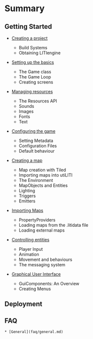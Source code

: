 # Summary

## Getting Started
* [Creating a project](creating-a-project/README.md)
    * Build Systems
    * Obtaining LITIengine

* [Setting up the basics](basic-setup/README.md)
    * The Game class
    * The Game Loop
    * Creating screens

* [Managing resources](managing-resources/README.md)
    * The Resources API
    * Sounds
    * Images
    * Fonts
    * Text

* [Configuring the game](game-configuration/README.md)
    * Setting Metadata
    * Configuration Files
    * Default behaviour

* [Creating a map](map-creation/README.md)
    * Map creation with Tiled
    * Importing maps into utiLITI
    * The Environment
    * MapObjects and Entities
    * Lighting
    * Triggers
    * Emitters

* [Importing Maps](importing-maps/README.md)
    * PropertyProviders
    * Loading maps from the .litidata file
    * Loading external maps

* [Controlling entities](controlling-entities/README.md)
    * Player Input
    * Animation
    * Movement and behaviours
    * The messaging system

* [Graphical User Interface](graphical-user-interface/README.md)
    * GuiComponents: An Overview
    * Creating Menus

## Deployment

## FAQ
    * [General](faq/general.md)
